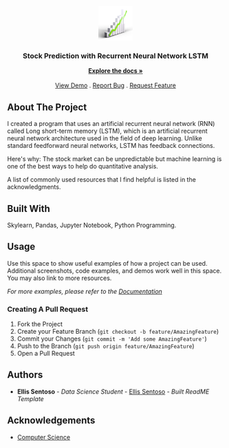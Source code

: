<br/>
<p align="center">
  <a href="https://github.com/ellissentoso/RNN Machine Learning for Stock Price Prediction">
    <img src="logo.png" alt="Logo" width="80" height="80">
  </a>

  <h3 align="center">Stock Prediction with Recurrent Neural Network LSTM</h3>

  <p align="center">
    <a href="https://github.com/ellissentoso/RNN Machine Learning for Stock Price Prediction"><strong>Explore the docs »</strong></a>
    <br/>
    <br/>
    <a href="https://github.com/ellissentoso/RNN Machine Learning for Stock Price Prediction">View Demo</a>
    .
    <a href="https://github.com/ellissentoso/RNN Machine Learning for Stock Price Prediction/issues">Report Bug</a>
    .
    <a href="https://github.com/ellissentoso/RNN Machine Learning for Stock Price Prediction/issues">Request Feature</a>
  </p>
</p>



## About The Project

I created a program that uses an artificial recurrent neural network (RNN) called Long short-term memory (LSTM), which is an artificial recurrent neural network architecture used in the field of deep learning. Unlike standard feedforward neural networks, LSTM has feedback connections.

Here's why:
The stock market can be unpredictable but machine learning is one of the best ways to help do quantitative analysis.

A list of commonly used resources that I find helpful is listed in the acknowledgments.

## Built With

Skylearn, Pandas, Jupyter Notebook, Python Programming.

## Usage

Use this space to show useful examples of how a project can be used. Additional screenshots, code examples, and demos work well in this space. You may also link to more resources.

_For more examples, please refer to the [Documentation](https://example.com)_

### Creating A Pull Request

1. Fork the Project
2. Create your Feature Branch (`git checkout -b feature/AmazingFeature`)
3. Commit your Changes (`git commit -m 'Add some AmazingFeature'`)
4. Push to the Branch (`git push origin feature/AmazingFeature`)
5. Open a Pull Request

## Authors

* **Ellis Sentoso** - *Data Science Student* - [Ellis Sentoso](https://github.com/ellissentoso) - *Built ReadME Template*

## Acknowledgements

* [Computer Science](https://www.youtube.com/watch?v=QIUxPv5PJOY)

